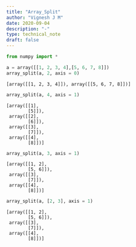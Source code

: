 ```yaml
---
title: "Array_Split"
author: "Vignesh J M"
date: 2020-09-04
description: "-"
type: technical_note
draft: false
---
```


```python
from numpy import *
```


```python
a = array([[1, 2, 3, 4],[5, 6, 7, 8]])
array_split(a, 2, axis = 0)
```




    [array([[1, 2, 3, 4]]), array([[5, 6, 7, 8]])]




```python
array_split(a, 4, axis = 1)
```




    [array([[1],
            [5]]),
     array([[2],
            [6]]),
     array([[3],
            [7]]),
     array([[4],
            [8]])]




```python
array_split(a, 3, axis = 1)
```




    [array([[1, 2],
            [5, 6]]),
     array([[3],
            [7]]),
     array([[4],
            [8]])]




```python
array_split(a, [2, 3], axis = 1)
```




    [array([[1, 2],
            [5, 6]]),
     array([[3],
            [7]]),
     array([[4],
            [8]])]


